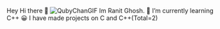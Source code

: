Hey Hi there 👋
![QubyChanGIF](https://user-images.githubusercontent.com/104568301/176620327-9e526466-0251-43ee-bfe3-f10a3b0f749b.gif)
Im Ranit Ghosh.
🔭 I’m currently learning C++
😀 I have made projects on C and C++(Total=2)
